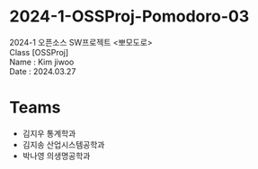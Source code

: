 # 2024-1-OSSProj-Pomodoro-03
2024-1 오픈소스 SW프로젝트 &lt;뽀모도로>  
Class [OSSProj]  
Name : Kim jiwoo  
Date : 2024.03.27  

# Teams
- 김지우 통계학과
- 김지송 산업시스템공학과
- 박나영 의생명공학과
